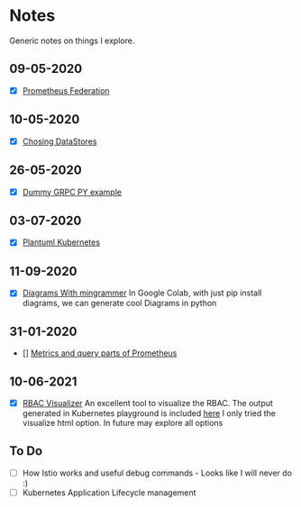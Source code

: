 # Notes
Generic notes on things I explore.
## 09-05-2020
- [x] [Prometheus Federation](https://github.com/nrchakradhar/Notes/tree/master/PrometheusFederation)

## 10-05-2020

- [x] [Chosing DataStores](https://github.com/nrchakradhar/Notes/tree/master/HowToChooseDataStores)

## 26-05-2020

- [x] [Dummy GRPC PY example](https://github.com/nrchakradhar/Notes/tree/master/pythonGrpc)

## 03-07-2020

- [x] [Plantuml Kubernetes](https://github.com/nrchakradhar/Notes/tree/master/K8SPlantUml)


## 11-09-2020

- [x] [Diagrams With mingrammer](https://github.com/nrchakradhar/Notes/Diagrams.ipynb)
In Google Colab, with just pip install diagrams, we can generate cool Diagrams in python

## 31-01-2020
- [] [Metrics and query parts of Prometheus](https://github.com/nrchakradhar/Notes/tree/master/PrometheusMetics)

## 10-06-2021
- [x] [RBAC Visualizer](https://github.com/alcideio/rbac-tool#rbac-tool-viz)
An excellent tool to visualize the RBAC. The output generated in Kubernetes playground is included [here](https://github.com/nrchakradhar/Notes/tree/master/rbac.html)
I only tried the visualize html option. In future may explore all options
## To Do
- [ ] How Istio works and useful debug commands - Looks like I will never do :)
- [ ] Kubernetes Application Lifecycle management
